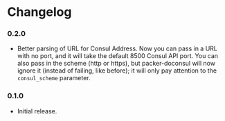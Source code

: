 # Changelog

### 0.2.0

* Better parsing of URL for Consul Address. Now you can pass in a URL with no port, and it will take the default 8500 Consul API port. You can also pass in the scheme (http or https), but packer-doconsul will now ignore it (instead of failing, like before); it will only pay attention to the `consul_scheme` parameter.

### 0.1.0

* Initial release.
